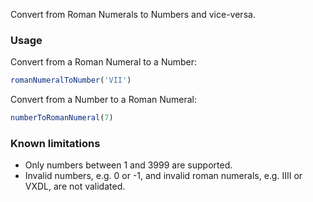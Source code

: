 Convert from Roman Numerals to Numbers and vice-versa.

### Usage
Convert from a Roman Numeral to a Number:
```javascript
romanNumeralToNumber('VII')
```

Convert from a Number to a Roman Numeral:
```javascript
numberToRomanNumeral(7)
```

### Known limitations
- Only numbers between 1 and 3999 are supported.
- Invalid numbers, e.g. 0 or -1, and invalid roman numerals, e.g. IIII or VXDL, are not validated.